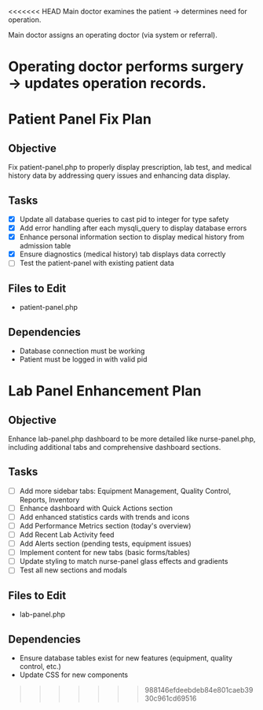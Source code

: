 <<<<<<< HEAD
Main doctor examines the patient → determines need for operation.

Main doctor assigns an operating doctor (via system or referral).

Operating doctor performs surgery → updates operation records.
=======
# Patient Panel Fix Plan

## Objective
Fix patient-panel.php to properly display prescription, lab test, and medical history data by addressing query issues and enhancing data display.

## Tasks
- [x] Update all database queries to cast pid to integer for type safety
- [x] Add error handling after each mysqli_query to display database errors
- [x] Enhance personal information section to display medical history from admission table
- [x] Ensure diagnostics (medical history) tab displays data correctly
- [ ] Test the patient-panel with existing patient data

## Files to Edit
- patient-panel.php

## Dependencies
- Database connection must be working
- Patient must be logged in with valid pid

# Lab Panel Enhancement Plan

## Objective
Enhance lab-panel.php dashboard to be more detailed like nurse-panel.php, including additional tabs and comprehensive dashboard sections.

## Tasks
- [ ] Add more sidebar tabs: Equipment Management, Quality Control, Reports, Inventory
- [ ] Enhance dashboard with Quick Actions section
- [ ] Add enhanced statistics cards with trends and icons
- [ ] Add Performance Metrics section (today's overview)
- [ ] Add Recent Lab Activity feed
- [ ] Add Alerts section (pending tests, equipment issues)
- [ ] Implement content for new tabs (basic forms/tables)
- [ ] Update styling to match nurse-panel glass effects and gradients
- [ ] Test all new sections and modals

## Files to Edit
- lab-panel.php

## Dependencies
- Ensure database tables exist for new features (equipment, quality control, etc.)
- Update CSS for new components
>>>>>>> 988146efdeebdeb84e801caeb3930c961cd69516
